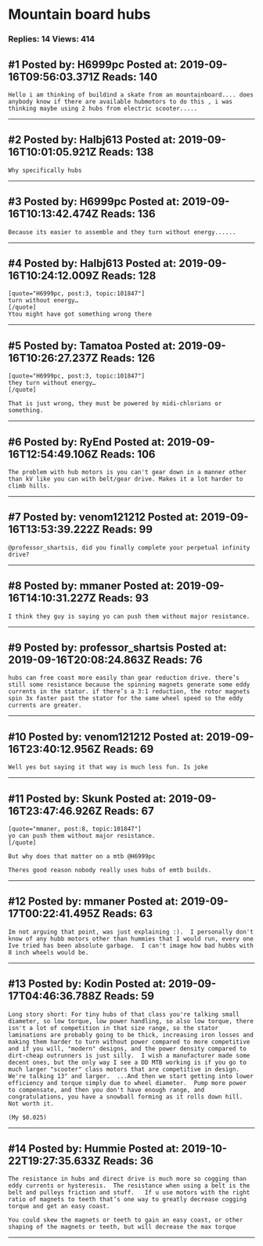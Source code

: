 # Mountain board hubs

### Replies: 14 Views: 414

## \#1 Posted by: H6999pc Posted at: 2019-09-16T09:56:03.371Z Reads: 140

```
Hello i am thinking of buildind a skate from an mountainboard.... does anybody know if there are available hubmotors to do this , i was thinking maybe using 2 hubs from electric scooter.....
```

---
## \#2 Posted by: Halbj613 Posted at: 2019-09-16T10:01:05.921Z Reads: 138

```
Why specifically hubs
```

---
## \#3 Posted by: H6999pc Posted at: 2019-09-16T10:13:42.474Z Reads: 136

```
Because its easier to assemble and they turn without energy......
```

---
## \#4 Posted by: Halbj613 Posted at: 2019-09-16T10:24:12.009Z Reads: 128

```
[quote="H6999pc, post:3, topic:101847"]
turn without energy…
[/quote]
Ytou might have got something wrong there
```

---
## \#5 Posted by: Tamatoa Posted at: 2019-09-16T10:26:27.237Z Reads: 126

```
[quote="H6999pc, post:3, topic:101847"]
they turn without energy…
[/quote]

That is just wrong, they must be powered by midi-chlorians or something.
```

---
## \#6 Posted by: RyEnd Posted at: 2019-09-16T12:54:49.106Z Reads: 106

```
The problem with hub motors is you can't gear down in a manner other than kV like you can with belt/gear drive. Makes it a lot harder to climb hills.
```

---
## \#7 Posted by: venom121212 Posted at: 2019-09-16T13:53:39.222Z Reads: 99

```
@professor_shartsis, did you finally complete your perpetual infinity drive?
```

---
## \#8 Posted by: mmaner Posted at: 2019-09-16T14:10:31.227Z Reads: 93

```
I think they guy is saying yo can push them without major resistance.
```

---
## \#9 Posted by: professor_shartsis Posted at: 2019-09-16T20:08:24.863Z Reads: 76

```
hubs can free coast more easily than gear reduction drive. there’s still some resistance because the spinning magnets generate some eddy currents in the stator. if there’s a 3:1 reduction, the rotor magnets spin 3x faster past the stator for the same wheel speed so the eddy currents are greater.
```

---
## \#10 Posted by: venom121212 Posted at: 2019-09-16T23:40:12.956Z Reads: 69

```
Well yes but saying it that way is much less fun. Is joke
```

---
## \#11 Posted by: Skunk Posted at: 2019-09-16T23:47:46.926Z Reads: 67

```
[quote="mmaner, post:8, topic:101847"]
yo can push them without major resistance.
[/quote]

But why does that matter on a mtb @H6999pc

Theres good reason nobody really uses hubs of emtb builds.
```

---
## \#12 Posted by: mmaner Posted at: 2019-09-17T00:22:41.495Z Reads: 63

```
Im not arguing that point, was just explaining :).  I personally don't know of any hubb motors other than hummies that I would run, every one Ive tried has been absolute garbage.  I can't image how bad hubbs with 8 inch wheels would be.
```

---
## \#13 Posted by: Kodin Posted at: 2019-09-17T04:46:36.788Z Reads: 59

```
Long story short: For tiny hubs of that class you're talking small diameter, so low torque, low power handling, so also low torque, there isn't a lot of competition in that size range, so the stator laminations are probably going to be thick, increasing iron losses and making them harder to turn without power compared to more competitive and if you will, "modern" designs, and the power density compared to dirt-cheap outrunners is just silly.  I wish a manufacturer made some decent ones, but the only way I see a DD MTB working is if you go to much larger "scooter" class motors that are competitive in design.  We're talking 13" and larger.  ...And then we start getting into lower efficiency and torque simply due to wheel diameter.  Pump more power to compensate, and then you don't have enough range, and congratulations, you have a snowball forming as it rolls down hill.  Not worth it.

(My $0.025)
```

---
## \#14 Posted by: Hummie Posted at: 2019-10-22T19:27:35.633Z Reads: 36

```
The resistance in hubs and direct drive is much more so cogging than eddy currents or hysteresis.  The resistance when using a belt is the belt and pulleys friction and stuff.   If u use motors with the right ratio of magnets to teeth that’s one way to greatly decrease cogging torque and get an easy coast.

You could skew the magnets or teeth to gain an easy coast, or other shaping of the magnets or teeth, but will decrease the max torque
```

---
